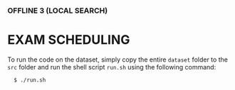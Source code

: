 ### OFFLINE 3 (LOCAL SEARCH)
# **EXAM SCHEDULING**


To run the code on the dataset, simply copy the entire `dataset` folder to the `src` folder and run the shell script `run.sh` using the following command:
```sh
  $ ./run.sh
```